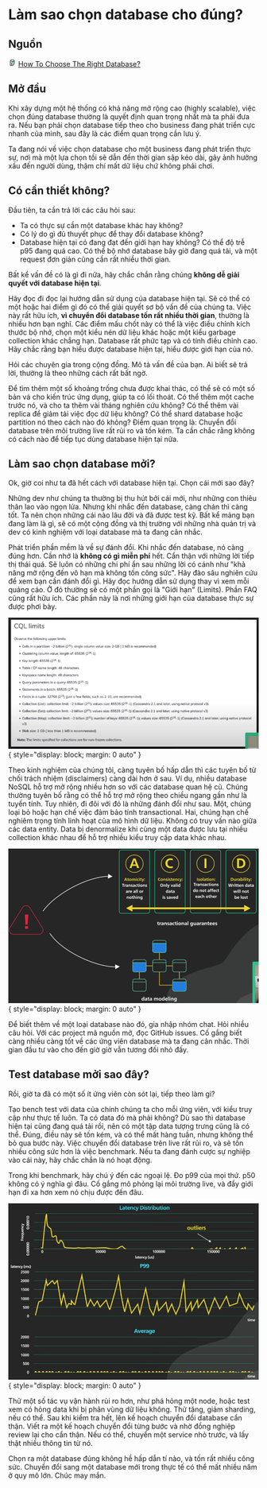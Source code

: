 # Làm sao chọn database cho đúng?

## Nguồn

<img src="../../../img/bytebytego.png" width="16" height="16"/> [How To Choose The Right Database?](https://www.youtube.com/watch?v=kkeFE6iRfMM)

## Mở đầu

Khi xây dựng một hệ thống có khả năng mở rộng cao (highly scalable), việc chọn đúng database thường là quyết định quan trọng nhất mà ta phải đưa ra. Nếu bạn phải chọn database tiếp theo cho business đang phát triển cực nhanh của mình, sau đây là các điểm quan trọng cần lưu ý. 

Ta đang nói về việc chọn database cho một business đang phát triển thực sự, nơi mà một lựa chọn tồi sẽ dẫn đến thời gian sập kéo dài, gây ảnh hưởng xấu đến người dùng, thậm chí mất dữ liệu chứ không phải chơi.

## Có cần thiết không?

Đầu tiên, ta cần trả lời các câu hỏi sau:

- Ta có thực sự cần một database khác hay không? 
- Có lý do gì đủ thuyết phục để thay đổi database không? 
- Database hiện tại có đang đạt đến giới hạn hay không? Có thể độ trễ p95 đang quá cao. Có thể bộ nhớ database bây giờ đang quá tải, và một request đơn giản cũng cần rất nhiều thời gian. 

Bất kể vấn đề có là gì đi nữa, hãy chắc chắn rằng chúng **không dễ giải quyết với database hiện tại**. 

Hãy đọc đi đọc lại hướng dẫn sử dụng của database hiện tại. Sẽ có thể có một hoặc hai điểm gì đó có thể giải quyết sơ bộ vấn đề của chúng ta. Việc này rất hữu ích, **vì chuyển đổi database tốn rất nhiều thời gian**, thường là nhiều hơn bạn nghĩ. Các điểm mấu chốt này có thể là việc điều chỉnh kích thước bộ nhớ, chọn một kiểu nén dữ liệu khác hoặc một kiểu garbage collection khác chẳng hạn. Database rất phức tạp và có tính điều chỉnh cao. Hãy chắc rằng bạn hiểu được database hiện tại, hiểu được giới hạn của nó.

Hỏi các chuyên gia trong cộng đồng. Mô tả vấn đề của bạn. Ai biết sẽ trả lời, thường là theo những cách rất bất ngờ.

Để tìm thêm một số khoảng trống chưa được khai thác, có thể sẽ có một số bản vá cho kiến trúc ứng dụng, giúp ta có lối thoát. Có thể thêm một cache trước nó, và cho ta thêm vài tháng nghiên cứu không? Có thể thêm vài replica để giảm tải việc đọc dữ liệu không? Có thể shard database hoặc partition nó theo cách nào đó không? Điểm quan trọng là: Chuyển đổi database trên môi trường live rất rủi ro và tốn kém. Ta cần chắc rằng không có cách nào để tiếp tục dùng database hiện tại nữa.

## Làm sao chọn database mởi?

Ok, giờ coi như ta đã hết cách với database hiện tại. Chọn cái mới sao đây? 

Những dev như chúng ta thường bị thu hút bởi cái mới, như những con thiêu thân lao vào ngọn lửa. Nhưng khi nhắc đến database, càng chán thì càng tốt. Ta nên chọn những cái nào lâu đời và đã được test kỹ. Bất kể mảng bạn đang làm là gì, sẽ có một cộng đồng và thị trường với những nhà quản trị và dev có kinh nghiệm với loại database mà ta đang cân nhắc.

Phát triển phần mềm là về sự đánh đổi. Khi nhắc đến database, nó càng đúng hơn. Cần nhớ là **không có gì miễn phí** hết. Cẩn thận với những lời tiếp thị thái quá. Sẽ luôn có những chi phí ẩn sau những lời có cánh như "khả năng mở rộng đến vô hạn mà không tốn công sức". Hãy đào sâu nghiên cứu để xem bạn cần đánh đổi gì. Hãy đọc hướng dẫn sử dụng thay vì xem mỗi quảng cáo. Ở đó thường sẽ có một phần gọi là "Giới hạn" (Limits). Phần FAQ cũng rất hữu ích. Các phần này là nơi những giới hạn của database thực sự được phơi bày.

![!figure1](figure1.png){ style="display: block; margin: 0 auto" }

Theo kinh nghiệm của chúng tôi, càng tuyên bố hấp dẫn thì các tuyên bố từ chối trách nhiệm (disclaimers) càng dài hơn ở sau. Ví dụ, nhiều database NoSQL hỗ trợ mở rộng nhiều hơn so với các database quan hệ cũ. Chúng thường tuyên bố rằng có thể hỗ trợ mở rộng theo chiều ngang gần như là tuyến tính. Tuy nhiên, đi đôi với đó là những đánh đổi như sau. Một, chúng loại bỏ hoặc hạn chế việc đảm bảo tính transactional. Hai, chúng hạn chế nghiêm trọng tính linh hoạt của mô hình dữ liệu. Không có truy vấn nào giữa các data entity. Data bị denormalize khi cùng một data được lưu tại nhiều collection khác nhau để hỗ trợ nhiều kiểu truy cập data khác nhau. 

![!figure2](figure2.png){ style="display: block; margin: 0 auto" }

Để biết thêm về một loại database nào đó, gia nhập nhóm chat. Hỏi nhiều câu hỏi. Với các project mã nguồn mở, đọc GitHub issues. Cố gắng biết càng nhiều càng tốt về các ứng viên database mà ta đang cân nhắc. Thời gian đầu tư vào cho đến giờ giờ vẫn tương đối nhỏ đấy.

## Test database mởi sao đây?

Rồi, giờ ta đã có một số ít ứng viên còn sót lại, tiếp theo làm gì? 

Tạo bench test với data của chính chúng ta cho mỗi ứng viên, với kiểu truy cập như thực tế luôn. Ta có data đó mà phải không? Dù sao thì database hiện tại cũng đang quá tải rồi, nên có một tập data tượng trưng cũng là có thể. Đúng, điều này sẽ tốn kém, và có thể mất hàng tuần, nhưng không thể bỏ qua bước này. Việc chuyển đổi database trên live rất rủi ro, và sẽ tốn nhiều công sức hơn là việc benchmark. Nếu ta đang đánh cược sự nghiệp vào cái này, hãy chắc chắn là nó hoạt động. 

Trong khi benchmark, hãy chú ý đến các ngoại lệ. Đo p99 của mọi thứ. p50 không có ý nghĩa gì đâu. Cố gắng mô phỏng lại môi trường live, và đẩy giới hạn đi xa hơn xem nó chịu được đến đâu. 

![!figure3](figure3.png){ style="display: block; margin: 0 auto" }

Thử một số tác vụ vận hành rủi ro hơn, như phá hỏng một node, hoặc test xem có hỏng data khi bị phân vùng dữ liệu không. Thử tăng, giảm sharding, nếu có thể. Sau khi kiểm tra hết, lên kế hoạch chuyển đổi database cẩn thận. Viết ra một kế hoạch chuyển đổi từng bước và nhờ đồng nghiệp review lại cho cẩn thận. Nếu có thể, chuyển một service nhỏ trước, và lấy thật nhiều thông tin từ nó.

Chọn ra một database đúng không hề hấp dẫn tí nào, và tốn rất nhiều công sức. Chuyển đổi sang một database mới trong thực tế có thể mất nhiều năm ở quy mô lớn. Chúc may mắn.
